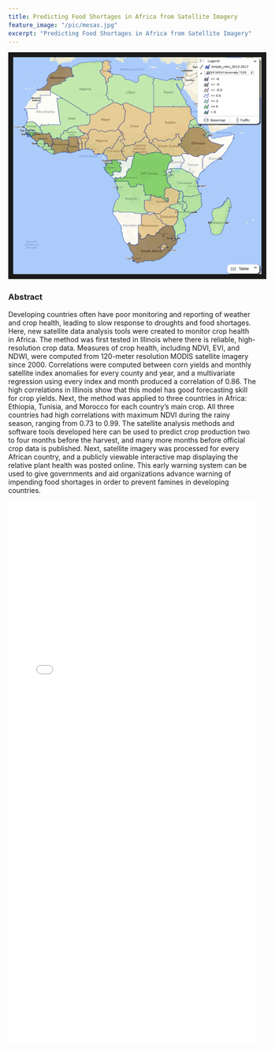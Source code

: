 ```yaml
---
title: Predicting Food Shortages in Africa from Satellite Imagery
feature_image: "/pic/mesas.jpg"
excerpt: "Predicting Food Shortages in Africa from Satellite Imagery"
---
```


<a href="https://maps.esp.tl/maps/_Africa-NDVI-Anomalies/pages/map.jsp?geoMapId=458552&TENANT_ID=199953"
 target="_blank"><img src="/pic/AfricaNDVI2016.jpg" 
alt="Check out my interactive map" width="520" height="440" border="10" /></a>

### Abstract

Developing countries often have poor monitoring and reporting of weather and crop health, leading to slow response to droughts and food shortages. Here, new satellite data analysis tools were created to monitor crop health in Africa. The method was first tested in Illinois where there is reliable, high-resolution crop data. Measures of crop health, including NDVI, EVI, and NDWI, were computed from 120-meter resolution MODIS satellite imagery since 2000. Correlations were computed between corn yields and monthly satellite index anomalies for every county and year, and a multivariate regression using every index and month produced a correlation of 0.86. The high correlations in Illinois show that this model has good forecasting skill for crop yields. Next, the method was applied to three countries in Africa: Ethiopia, Tunisia, and Morocco for each country’s main crop. All three countries had high correlations with maximum NDVI during the rainy season, ranging from 0.73 to 0.99. The satellite analysis methods and software tools developed here can be used to predict crop production two to four months before the harvest, and many more months before official crop data is published. Next, satellite imagery was processed for every African country, and a publicly viewable interactive map displaying the relative plant health was posted online. This early warning system can be used to give governments and aid organizations advance warning of impending food shortages in order to prevent famines in developing countries.

<object data="/pdf/LillianPetersen2018Africa.pdf" tyse="application/pdf" width="100%" height="1100">
<iframe src="/pdf/LillianPetersen2018Africa.pdf" width="100%" height="1100" style="border: none;">
This browser does not support PDFs. Please download the PDF to view it: <a href="/pdf/africa.pdf">Download PDF</a>
</iframe>
</object>
